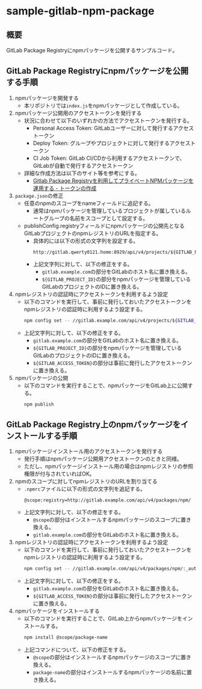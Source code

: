 # sample-gitlab-npm-package

## 概要

GitLab Package Registryにnpmパッケージを公開するサンプルコード。

## GitLab Package Registryにnpmパッケージを公開する手順

1. npmパッケージを開発する
   * 本リポジトリでは`index.js`をnpmパッケージとして作成している。
1. npmパッケージ公開用のアクセストークンを発行する
   * 状況に合わせて以下のいずれかの方法でアクセストークンを発行する。
     * Personal Access Token: GitLabユーザーに対して発行するアクセストークン
     * Deploy Token: グループやプロジェクトに対して発行するアクセストークン
     * CI Job Token: GitLab CI/CDから利用するアクセストークンで、GitLabが自動で発行するアクセストークン
   * 詳細な作成方法は以下のサイト等を参考にする。
     * [Gitlab Package Registryを利用してプライベートNPMパッケージを運用する - トークンの作成](https://zenn.dev/hytkgami/articles/private-npm-package-with-gitlab-package-registry#%E3%83%88%E3%83%BC%E3%82%AF%E3%83%B3%E3%81%AE%E4%BD%9C%E6%88%90)
1. `package.json`の修正
   * 任意のnpmのスコープをnameフィールドに追記する。
     * 通常はnpmパッケージを管理しているプロジェクトが属しているルートグループの名前をスコープとして設定する。
   * publishConfig.registryフィールドにnpmパッケージの公開先となるGitLabプロジェクトのnpmレジストリのURLを指定する。
     * 具体的には以下の形式の文字列を設定する。
       ```
       http://gitlab.qwerty0121.home:8929/api/v4/projects/${GITLAB_PROJECT_ID}/packages/npm/
       ```
     * 上記文字列に対して、以下の修正をする。
       * `gitlab.example.com`の部分をGitLabのホスト名に置き換える。
       * `${GITLAB_PROJECT_ID}`の部分をnpmパッケージを管理しているGitLabのプロジェクトのIDに置き換える。
1. npmレジストリの認証時にアクセストークンを利用するよう設定
   * 以下のコマンドを実行して、事前に発行しておいたアクセストークンをnpmレジストリの認証時に利用するよう設定する。
     ```bash
     npm config set -- //gitlab.example.com/api/v4/projects/${GITLAB_PROJECT_ID}/packages/npm/:_authToken ${GITLAB_ACCESS_TOKEN}
     ```
   * 上記文字列に対して、以下の修正をする。
     * `gitlab.example.com`の部分をGitLabのホスト名に置き換える。
     * `${GITLAB_PROJECT_ID}`の部分をnpmパッケージを管理しているGitLabのプロジェクトのIDに置き換える。
     * `${GITLAB_ACCESS_TOKEN}`の部分は事前に発行したアクセストークンに置き換える。
1. npmパッケージの公開
   * 以下のコマンドを実行することで、npmパッケージをGitLab上に公開する。
     ```bash
     npm publish
     ```

## GitLab Package Registry上のnpmパッケージをインストールする手順

1. npmパッケージインストール用のアクセストークンを発行する
   * 発行手順はnpmパッケージ公開用アクセストークンのときと同様。
   * ただし、npmパッケージインストール用の場合はnpmレジストリの参照権限が付与されていればOK。
1. npmのスコープに対してnpmレジストリのURLを割り当てる
   * `.npmrc`ファイルに以下の形式の文字列を追記する。
     ```
     @scope:registry=http://gitlab.example.com/api/v4/packages/npm/
     ```
   * 上記文字列に対して、以下の修正をする。
     * `@scope`の部分はインストールするnpmパッケージのスコープに置き換える。
     * `gitlab.example.com`の部分をGitLabのホスト名に置き換える。
1. npmレジストリの認証時にアクセストークンを利用するよう設定
   * 以下のコマンドを実行して、事前に発行しておいたアクセストークンをnpmレジストリの認証時に利用するよう設定する。
     ```bash
     npm config set -- //gitlab.example.com/api/v4/packages/npm/:_authToken ${GITLAB_ACCESS_TOKEN}
     ```
   * 上記文字列に対して、以下の修正をする。
     * `gitlab.example.com`の部分をGitLabのホスト名に置き換える。
     * `${GITLAB_ACCESS_TOKEN}`の部分は事前に発行したアクセストークンに置き換える。
1. npmパッケージをインストールする
   * 以下のコマンドを実行することで、GitLab上からnpmパッケージをインストールする。
     ```bash
     npm install @scope/package-name
     ```
   * 上記コマンドについて、以下の修正をする。
     * `@scope`の部分はインストールするnpmパッケージのスコープに置き換える。
     * `package-name`の部分はインストールするnpmパッケージの名前に置き換える。
